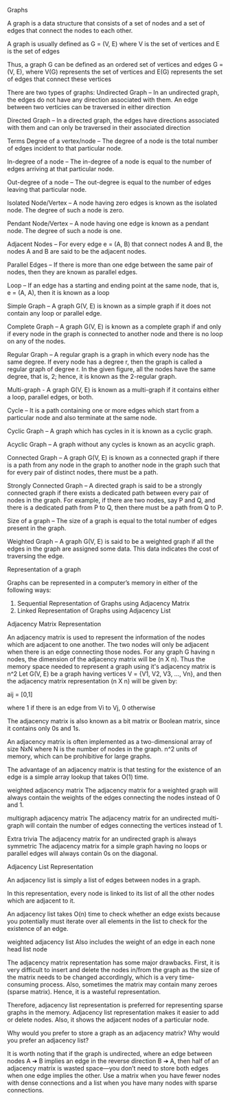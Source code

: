 Graphs

A graph is a data structure that consists of a set of nodes and a set of edges that connect the nodes to each other.

A graph is usually defined as G = (V, E)
where V is the set of vertices and E is the set of edges

Thus, a graph G can be defined as an ordered set of vertices and edges
G = (V, E), where V(G) represents the set of vertices and E(G) represents the set
of edges that connect these vertices


There are two types of graphs:
Undirected Graph – In an undirected graph, the edges do not have
any direction associated with them. An edge between two verticies can be traversed in either direction

Directed Graph – In a directed graph, the edges have directions associated with them and can only be traversed in their associated direction




Terms
Degree of a vertex/node – The degree of a node is the total number
of edges incident to that particular node.

In-degree of a node – The in-degree of a node is equal to the
number of edges arriving at that particular node.

Out-degree of a node – The out-degree is equal to the number of
edges leaving that particular node.

Isolated Node/Vertex – A node having zero edges is known as the
isolated node. The degree of such a node is zero.

Pendant Node/Vertex – A node having one edge is known as a
pendant node. The degree of such a node is one.


Adjacent Nodes – For every edge e = (A, B) that connect nodes A
and B, the nodes A and B are said to be the adjacent nodes.

Parallel Edges – If there is more than one edge between the same
pair of nodes, then they are known as parallel edges.

Loop – If an edge has a starting and ending point at the same node,
that is, e = (A, A), then it is known as a loop

Simple Graph – A graph G(V, E) is known as a simple graph if it does
not contain any loop or parallel edge.

Complete Graph – A graph G(V, E) is known as a complete graph if
and only if every node in the graph is connected to another node and
there is no loop on any of the nodes.

Regular Graph – A regular graph is a graph in which every node has
the same degree. If every node has a degree r, then the graph is called
a regular graph of degree r. In the given figure, all the nodes have the
same degree, that is, 2; hence, it is known as the 2-regular graph.

Multi-graph - A graph G(V, E) is known as a multi-graph if it contains
either a loop, parallel edges, or both.

Cycle – It is a path containing one or more edges which start from a
particular node and also terminate at the same node.

Cyclic Graph – A graph which has cycles in it is known as a cyclic
graph.

Acyclic Graph – A graph without any cycles is known as an acyclic
graph.

Connected Graph – A graph G(V, E) is known as a connected graph
if there is a path from any node in the graph to another node in the
graph such that for every pair of distinct nodes, there must be a path.

Strongly Connected Graph – A directed graph is said to be a
strongly connected graph if there exists a dedicated path between
every pair of nodes in the graph. For example, if there are two nodes,
say P and Q, and there is a dedicated path from P to Q, then there
must be a path from Q to P.

Size of a graph – The size of a graph is equal to the total number of
edges present in the graph.

Weighted Graph – A graph G(V, E) is said to be a weighted graph if
all the edges in the graph are assigned some data. This data indicates
the cost of traversing the edge.








Representation of a graph

Graphs can be represented in a computer’s memory in either of the
following ways:
1. Sequential Representation of Graphs using Adjacency Matrix
2. Linked Representation of Graphs using Adjacency List


Adjacency Matrix Representation


An adjacency matrix is used to represent the information of the nodes
which are adjacent to one another. The two nodes will only be adjacent
when there is an edge connecting those nodes. For any graph G having n
nodes, the dimension of the adjacency matrix will be (n X n).
Thus the memory space needed to represent a graph using it's adjacency matrix is n^2
Let G(V, E) be a graph having vertices V = {V1, V2, V3, …, Vn}, and then the adjacency matrix representation (n X n) will be given by:

aij = [0,1]

where 1 if there is an edge from Vi to Vj, 0 otherwise

The adjacency matrix is also known as a bit matrix or Boolean matrix,
since it contains only 0s and 1s.

An adjacency matrix is often implemented as a two-dimensional array of size NxN
where N is the number of nodes in the graph. n^2 units of memory, which can be prohibitive for large graphs.

The advantage of an adjacency matrix is that testing for the existence of an edge is a simple array lookup that takes O(1) time.

weighted adjacency matrix
The adjacency matrix for a weighted graph will always contain the
weights of the edges connecting the nodes instead of 0 and 1.

multigraph adjacency matrix
The adjacency matrix for an undirected multi-graph will contain the
number of edges connecting the vertices instead of 1.

Extra trivia
The adjacency matrix for an undirected graph is always symmetric
The adjacency matrix for a simple graph having no loops or parallel
edges will always contain 0s on the diagonal.










Adjacency List Representation


An adjacency list is simply a list of edges between nodes in a graph.

In this representation, every node is linked to its list of all the other nodes which are adjacent to it.

An adjacency list takes O(n) time to check whether an edge exists because you potentially must iterate over all elements in the list to check for the existence of an edge.

weighted adjacency list
Also includes the weight of an edge in each none head list node





The adjacency matrix representation has some major drawbacks. First, it
is very difficult to insert and delete the nodes in/from the graph as the size of the matrix needs to be changed accordingly, which is a very time-consuming
process. Also, sometimes the matrix may contain many zeroes (sparse matrix).
Hence, it is a wasteful representation.

Therefore, adjacency list representation is preferred for representing sparse graphs in the memory. Adjacency list representation makes it easier to add or delete nodes. Also, it shows the adjacent nodes of a particular node.





Why would you prefer to store a graph as an adjacency matrix?
Why would you prefer an adjacency list?

It is worth noting that if the graph is undirected, where an edge
between nodes A ➔ B implies an edge in the reverse direction B ➔
A, then half of an adjacency matrix is wasted space—you don’t need
to store both edges when one edge implies the other.
Use a matrix when you have fewer nodes with dense connections
and a list when you have many nodes with sparse connections.
